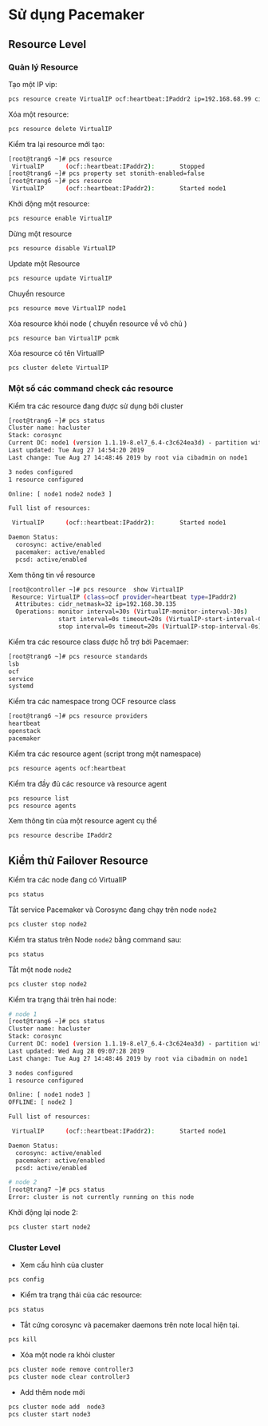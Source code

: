 # Sử dụng Pacemaker

## Resource Level

### Quản lý Resource

Tạo một IP vip:

```sh
pcs resource create VirtualIP ocf:heartbeat:IPaddr2 ip=192.168.68.99 cidr_netmask=32  op monitor interval=30s
```           

Xóa một resource:

```sh
pcs resource delete VirtualIP
```

Kiểm tra lại resource mới tạo:

```sh
[root@trang6 ~]# pcs resource
 VirtualIP      (ocf::heartbeat:IPaddr2):       Stopped
[root@trang6 ~]# pcs property set stonith-enabled=false
[root@trang6 ~]# pcs resource
 VirtualIP      (ocf::heartbeat:IPaddr2):       Started node1
```

Khởi động một resource:

```sh
pcs resource enable VirtualIP
```

Dừng một resource

```sh
pcs resource disable VirtualIP
```

Update một Resource

```sh
pcs resource update VirtualIP
```

Chuyển resource

```sh
pcs resource move VirtualIP node1
```

Xóa resource khỏi node ( chuyển resource về vô chủ )

```sh
pcs resource ban VirtualIP pcmk
```

Xóa resource có tên VirtualIP

```sh
pcs cluster delete VirtualIP
```

### Một số các command check các resource

Kiểm tra các resource đang được sử dụng bởi cluster


```sh
[root@trang6 ~]# pcs status
Cluster name: hacluster
Stack: corosync
Current DC: node1 (version 1.1.19-8.el7_6.4-c3c624ea3d) - partition with quorum
Last updated: Tue Aug 27 14:54:20 2019
Last change: Tue Aug 27 14:48:46 2019 by root via cibadmin on node1

3 nodes configured
1 resource configured

Online: [ node1 node2 node3 ]

Full list of resources:

 VirtualIP      (ocf::heartbeat:IPaddr2):       Started node1

Daemon Status:
  corosync: active/enabled
  pacemaker: active/enabled
  pcsd: active/enabled
```

Xem thông tin về resource 

```sh
[root@controller ~]# pcs resource  show VirtualIP
 Resource: VirtualIP (class=ocf provider=heartbeat type=IPaddr2)
  Attributes: cidr_netmask=32 ip=192.168.30.135
  Operations: monitor interval=30s (VirtualIP-monitor-interval-30s)
              start interval=0s timeout=20s (VirtualIP-start-interval-0s)
              stop interval=0s timeout=20s (VirtualIP-stop-interval-0s)
```

Kiểm tra các resource class được hỗ trợ bởi Pacemaer:

```sh
[root@trang6 ~]# pcs resource standards
lsb
ocf
service
systemd
```

Kiểm tra các namespace trong OCF resource class

```sh
[root@trang6 ~]# pcs resource providers
heartbeat
openstack
pacemaker
```

Kiểm tra các resource agent (script trong một namespace)

```sh
pcs resource agents ocf:heartbeat
```

Kiểm tra đầy đủ các resource và resource agent

```sh
pcs resource list
pcs resource agents
```

Xem thông tin của một resource agent cụ thể

```sh
pcs resource describe IPaddr2
```

## Kiểm thử Failover Resource

Kiểm tra các node đang có VirtualIP

```sh
pcs status
```

Tắt service Pacemaker và Corosync đang chạy trên node `node2`

```sh
pcs cluster stop node2
```

Kiểm tra status trên Node `node2` bằng command sau:

```sh
pcs status
```

Tắt một node `node2`

```sh
pcs cluster stop node2
```

Kiểm tra trạng thái trên hai node:

```sh
# node 1
[root@trang6 ~]# pcs status
Cluster name: hacluster
Stack: corosync
Current DC: node1 (version 1.1.19-8.el7_6.4-c3c624ea3d) - partition with quorum
Last updated: Wed Aug 28 09:07:28 2019
Last change: Tue Aug 27 14:48:46 2019 by root via cibadmin on node1

3 nodes configured
1 resource configured

Online: [ node1 node3 ]
OFFLINE: [ node2 ]

Full list of resources:

 VirtualIP      (ocf::heartbeat:IPaddr2):       Started node1

Daemon Status:
  corosync: active/enabled
  pacemaker: active/enabled
  pcsd: active/enabled

# node 2
[root@trang7 ~]# pcs status
Error: cluster is not currently running on this node
```

Khởi động lại node 2:

```sh
pcs cluster start node2
```

### Cluster Level

* Xem cấu hình của cluster

```sh
pcs config
```

* Kiểm tra trạng thái của các resource:

```sh
pcs status
```

* Tắt cứng corosync và pacemaker daemons trên note local hiện tại.

```sh
pcs kill
```

* Xóa một node ra khỏi cluster

```sh
pcs cluster node remove controller3
pcs cluster node clear controller3
```

* Add thêm node mới

```sh
pcs cluster node add  node3
pcs cluster start node3
```


